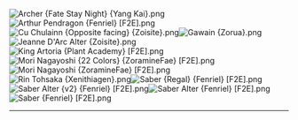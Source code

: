 ![Archer {Fate Stay Night} {Yang Kai}.png](https://raw.githubusercontent.com/Klokinator/FE-Repo/main/Portrait%20Repository/Non-FE%20Properties/Fate/Archer%20(Fate%20Stay%20Night)%20%7BYang%20Kai%7D.png "Archer {Fate Stay Night} {Yang Kai}.png")![Arthur Pendragon {Fenriel} [F2E].png](https://raw.githubusercontent.com/Klokinator/FE-Repo/main/Portrait%20Repository/Non-FE%20Properties/Fate/Arthur%20Pendragon%20%7BFenriel%7D%20%5BF2E%5D.png "Arthur Pendragon {Fenriel} [F2E].png")![Cu Chulainn {Opposite facing} {Zoisite}.png](https://raw.githubusercontent.com/Klokinator/FE-Repo/main/Portrait%20Repository/Non-FE%20Properties/Fate/Cu%20Chulainn%20(Opposite%20facing)%20%7BZoisite%7D.png "Cu Chulainn {Opposite facing} {Zoisite}.png")![Gawain {Zorua}.png](https://raw.githubusercontent.com/Klokinator/FE-Repo/main/Portrait%20Repository/Non-FE%20Properties/Fate/Gawain%20%7BZorua%7D.png "Gawain {Zorua}.png")![Jeanne D'Arc Alter {Zoisite}.png](https://raw.githubusercontent.com/Klokinator/FE-Repo/main/Portrait%20Repository/Non-FE%20Properties/Fate/Jeanne%20D'Arc%20Alter%20%7BZoisite%7D.png "Jeanne D'Arc Alter {Zoisite}.png")![King Artoria {Plant Academy} [F2E].png](https://raw.githubusercontent.com/Klokinator/FE-Repo/main/Portrait%20Repository/Non-FE%20Properties/Fate/King%20Artoria%20%7BPlant%20Academy%7D%20%5BF2E%5D.png "King Artoria {Plant Academy} [F2E].png")![Mori Nagayoshi {22 Colors} {ZoramineFae} [F2E].png](https://raw.githubusercontent.com/Klokinator/FE-Repo/main/Portrait%20Repository/Non-FE%20Properties/Fate/Mori%20Nagayoshi%20(22%20Colors)%20%7BZoramineFae%7D%20%5BF2E%5D.png "Mori Nagayoshi {22 Colors} {ZoramineFae} [F2E].png")![Mori Nagayoshi {ZoramineFae} [F2E].png](https://raw.githubusercontent.com/Klokinator/FE-Repo/main/Portrait%20Repository/Non-FE%20Properties/Fate/Mori%20Nagayoshi%20%7BZoramineFae%7D%20%5BF2E%5D.png "Mori Nagayoshi {ZoramineFae} [F2E].png")![Rin Tohsaka {Xenithiagen}.png](https://raw.githubusercontent.com/Klokinator/FE-Repo/main/Portrait%20Repository/Non-FE%20Properties/Fate/Rin%20Tohsaka%20%7BXenithiagen%7D.png "Rin Tohsaka {Xenithiagen}.png")![Saber {Regal} {Fenriel} [F2E].png](https://raw.githubusercontent.com/Klokinator/FE-Repo/main/Portrait%20Repository/Non-FE%20Properties/Fate/Saber%20(Regal)%20%7BFenriel%7D%20%5BF2E%5D.png "Saber {Regal} {Fenriel} [F2E].png")![Saber Alter {v2} {Fenriel} [F2E].png](https://raw.githubusercontent.com/Klokinator/FE-Repo/main/Portrait%20Repository/Non-FE%20Properties/Fate/Saber%20Alter%20(v2)%20%7BFenriel%7D%20%5BF2E%5D.png "Saber Alter {v2} {Fenriel} [F2E].png")![Saber Alter {Fenriel} [F2E].png](https://raw.githubusercontent.com/Klokinator/FE-Repo/main/Portrait%20Repository/Non-FE%20Properties/Fate/Saber%20Alter%20%7BFenriel%7D%20%5BF2E%5D.png "Saber Alter {Fenriel} [F2E].png")![Saber {Fenriel} [F2E].png](https://raw.githubusercontent.com/Klokinator/FE-Repo/main/Portrait%20Repository/Non-FE%20Properties/Fate/Saber%20%7BFenriel%7D%20%5BF2E%5D.png "Saber {Fenriel} [F2E].png")



----

